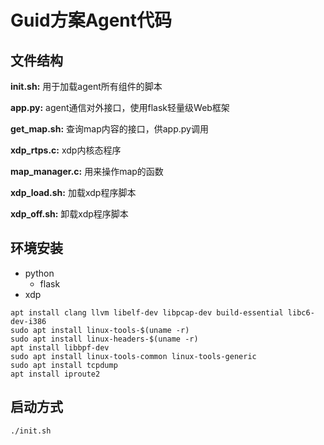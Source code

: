 # Guid方案Agent代码 

## 文件结构

**init.sh:** 用于加载agent所有组件的脚本  

**app.py:** agent通信对外接口，使用flask轻量级Web框架

**get_map.sh:** 查询map内容的接口，供app.py调用
  
**xdp_rtps.c:** xdp内核态程序

**map_manager.c:** 用来操作map的函数

**xdp_load.sh:** 加载xdp程序脚本

**xdp_off.sh:** 卸载xdp程序脚本

## 环境安装
* python
    * flask 
* xdp 

```shell
apt install clang llvm libelf-dev libpcap-dev build-essential libc6-dev-i386
sudo apt install linux-tools-$(uname -r)
sudo apt install linux-headers-$(uname -r)
apt install libbpf-dev
sudo apt install linux-tools-common linux-tools-generic
sudo apt install tcpdump
apt install iproute2
```

## 启动方式

```shell
./init.sh
```
